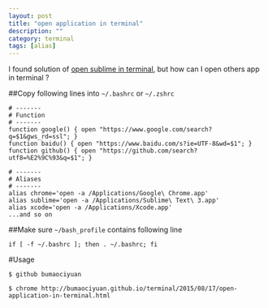```yaml
---
layout: post
title: "open application in terminal"
description: ""
category: terminal
tags: [alias]
---
```



I found solution of [open sublime in terminal](http://bumaociyuan.github.io/mac/2015/08/10/open-sublime-in-terminal.html), but how can I open others app in terminal ?

##Copy  following lines into  `~/.bashrc` or  `~/.zshrc`

```
# -------
# Function
# -------
function google() { open "https://www.google.com/search?q=$1&gws_rd=ssl"; }
function baidu() { open "https://www.baidu.com/s?ie=UTF-8&wd=$1"; }
function github() { open "https://github.com/search?utf8=%E2%9C%93&q=$1"; }

# -------
# Aliases
# -------
alias chrome='open -a /Applications/Google\ Chrome.app'
alias sublime='open -a /Applications/Sublime\ Text\ 3.app'
alias xcode='open -a /Applications/Xcode.app'
...and so on

```

##Make sure `~/bash_profile` contains following line
```
if [ -f ~/.bashrc ]; then . ~/.bashrc; fi
```

#Usage
```
$ github bumaociyuan

$ chrome http://bumaociyuan.github.io/terminal/2015/08/17/open-application-in-terminal.html
```
